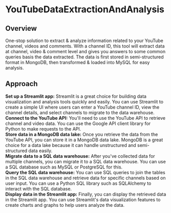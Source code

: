 # YouTubeDataExtractionAndAnalysis
## **Overview**  
One-stop solution to extract & analyze information related to your YouTube channel, videos and comments. With a channel ID, this tool will extract data at channel, video & comment level and gives you answers to some common queries basis the data extracted. The data is first stored in semi-structured format in MongoDB, then transformed & loaded into MySQL for easy analysis.  
## **Approach**  
**Set up a Streamlit app:** Streamlit is a great choice for building data visualization and analysis tools quickly and easily. You can use Streamlit to create a simple UI where users can enter a YouTube channel ID, view the channel details, and select channels to migrate to the data warehouse.  
**Connect to the YouTube API:** You'll need to use the YouTube API to retrieve channel and video data. You can use the Google API client library for Python to make requests to the API.  
**Store data in a MongoDB data lake:** Once you retrieve the data from the YouTube API, you can store it in a MongoDB data lake. MongoDB is a great choice for a data lake because it can handle unstructured and semi-structured data easily.  
**Migrate data to a SQL data warehouse:** After you've collected data for multiple channels, you can migrate it to a SQL data warehouse. You can use a SQL database such as MySQL or PostgreSQL for this.  
**Query the SQL data warehouse:** You can use SQL queries to join the tables in the SQL data warehouse and retrieve data for specific channels based on user input. You can use a Python SQL library such as SQLAlchemy to interact with the SQL database.  
**Display data in the Streamlit app:** Finally, you can display the retrieved data in the Streamlit app. You can use Streamlit's data visualization features to create charts and graphs to help users analyze the data.  
